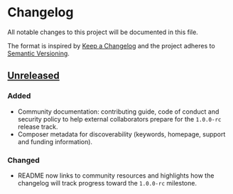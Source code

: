 # Changelog

All notable changes to this project will be documented in this file.

The format is inspired by [Keep a Changelog](https://keepachangelog.com/en/1.1.0/) and the
project adheres to [Semantic Versioning](https://semver.org/spec/v2.0.0.html).

## [Unreleased]
### Added
- Community documentation: contributing guide, code of conduct and security policy to help
  external collaborators prepare for the `1.0.0-rc` release track.
- Composer metadata for discoverability (keywords, homepage, support and funding
  information).

### Changed
- README now links to community resources and highlights how the changelog will track
  progress toward the `1.0.0-rc` milestone.

[Unreleased]: https://github.com/somework/p2p-path-finder/compare/main...HEAD
